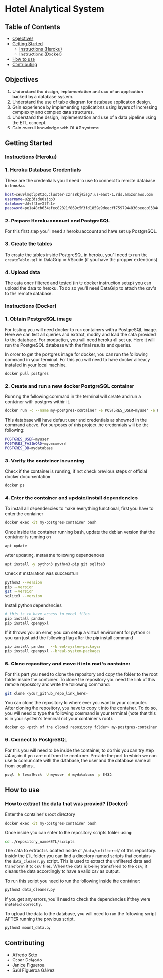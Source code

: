 # Hotel Analytical System

## Table of Contents
- [Objectives](#objectives)
- [Getting Started](#getting-started)
  - [Instructions (Heroku)](#instructions-heroku)
  - [Instructions (Docker)](#instructions-docker)
- [How to use](#How-to-use)
- [Contributing](#contributing)

## Objectives
1. Understand the design, implementation and use of an application backed by a database system. 
2. Understand the use of table diagram for database application design.  
3. Gain experience by implementing applications using layers of increasing complexity and complex data structures. 
4. Understand the design, implementation and use of a data pipeline using the ETL concept. 
5. Gain overall knowledge with OLAP systems.

## Getting Started

### Instructions (Heroku)

### 1. Heroku Database Credentials
These are the credentials you'll need to use to connect to remote database in heroku.
```bash
host=ceu9lmqblp8t3q.cluster-czrs8kj4isg7.us-east-1.rds.amazonaws.com
username=u2p3dsde0sjqp3
database=ddvlf2av5l7r2v
password=pe1a48cb634efec82321f869c5f3fd1859e9deecff7597944830beecc0384d637
```

### 2. Prepare Heroku account and PostgreSQL
For this first step you'll need a heroku account and have set up PostgreSQL.

### 3. Create the tables
To create the tables inside PostgreSQL in heroku, you'll need to run the `createTable.sql` in DataGrip or
VScode (if you have the propper extensions)

### 4. Upload data
The data once filtered and tested (in te docker instruction setup) you can upload the data to heroku.
To do so you'll need DataGrip to attach the csv's to the remote database.

### Instructions (Docker)

### 1. Obtain PostgreSQL image
For testing you will need docker to run containers with a PostgreSQL image. Here we can test all queries and
extract, modify and load the data provided to the database. For production, you will need heroku all set up.
Here it will run the PostgreSQL database with the final results and queries.

In order to get the postgres image for docker, you can run the following command in your terminal. For this
you will need to have docker allready installed in your local machine.
```
docker pull postgres
```

### 2. Create and run a new docker PostgreSQL container

Running the following command in the terminal will create and run a container with postgres within it.
```bash
docker run -d --name my-postgres-container -e POSTGRES_USER=myuser -e POSTGRES_PASSWORD=mypassword -e POSTGRES_DB=mydatabase -p 5432:5432 postgres
```

This database will have default user and credentials as showned in the command above. For purposes of this project the credentials
will be the following:
```bash
POSTGRES_USER=myuser
POSTGRES_PASSWORD=mypassword
POSTGRES_DB=mydatabase
```

### 3. Verify the container is running
Check if the container is running, if not check previous steps or official docker documentation
```bash
docker ps
```

### 4. Enter the container and update/install dependencies
To install all dependencies to make everything functional, first you have to enter the container
```bash
docker exec -it my-postgres-container bash
```

Once inside the container running bash, update the debian version that the container is running on
```bash
apt update
```

After updating, install the following dependencies
```bash
apt install -y python3 python3-pip git sqlite3 
```

Check if installation was successfull
```bash
python3 --version 
pip --version
git --version
sqlite3 --version 
```

Install python dependencies
```bash
# this is to have access to excel files
pip install pandas   
pip install openpyxl
```

If it throws you an error, you can setup a virtual enviroment for python
or you can just add the following flag after the pip install command
```bash
pip install pandas   --break-system-packages
pip install openpyxl --break-system-packages
```

### 5. Clone repository and move it into root's container
For this part you need to clone the repository and copy the folder to the root folder inside the container.
To clone the repository you need the link of this remote repository and write the following command:
```bash
git clone <your_github_repo_link_here>
```
You can clone the repository to where ever you want in your computer. After cloning the repository, you have to copy it into
the container. To do so, you will need to type the following command in your terminal (note that this is in your system's terminal
not your container's root).
```bash
docker cp <path of the cloned repository folder> my-postgres-container:/
```

### 6. Connect to PostgreSQL
For this you will need to be inside the container, to do this you can try step #4 again if you are out
from the container. Provide the port to which we can use to comunicate with the database, the user and
the database name all from localhost.
```bash
psql -h localhost -U myuser -d mydatabase -p 5432
```

## How to use

### How to extract the data that was provied? (Docker)

Enter the container's root directory
```bash
docker exec -it my-postgres-container bash
```
Once inside you can enter to the repository scripts folder using:
```bash
cd ./repository_name/ETL/scripts
```

The data to extract is located inside of `/data/unfiltered/` of this repository. 
Inside the `ETL` folder you can find a directory named scripts that contains the
`data_cleaner.py` script. This is used to extract the unfiltered data and transform
it to csv files. When the data is being transfered to the csv, it cleans the data
accordingly to have a valid csv as output.

To run this script you need to run the following inside the container:
```bash
python3 data_cleaner.py
```
If you get any errors, you'll need to check the dependencies if they were installed correctly.

To upload the data to the database, you will need to run the following script AFTER
running the previous script.
```bash
python3 mount_data.py
```

## Contributing
- Alfredo Soto
- Cesar Delgado
- Janice Figueroa
- Saúl Figueroa Gálvez